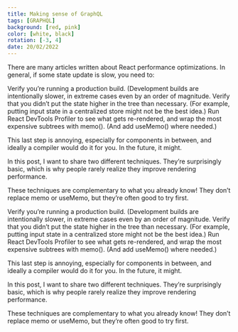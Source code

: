 ```yaml
---
title: Making sense of GraphQL
tags: [GRAPHQL]
background: [red, pink]
color: [white, black]
rotation: [-3, 4]
date: 20/02/2022
---
```


There are many articles written about React performance optimizations. In general, if some state update is slow, you need to:

Verify you’re running a production build. (Development builds are intentionally slower, in extreme cases even by an order of magnitude.
Verify that you didn’t put the state higher in the tree than necessary. (For example, putting input state in a centralized store might not be the best idea.)
Run React DevTools Profiler to see what gets re-rendered, and wrap the most expensive subtrees with memo(). (And add useMemo() where needed.)

This last step is annoying, especially for components in between, and ideally a compiler would do it for you. In the future, it might.

In this post, I want to share two different techniques. They’re surprisingly basic, which is why people rarely realize they improve rendering performance.

These techniques are complementary to what you already know! They don’t replace memo or useMemo, but they’re often good to try first.

Verify you’re running a production build. (Development builds are intentionally slower, in extreme cases even by an order of magnitude.
Verify that you didn’t put the state higher in the tree than necessary. (For example, putting input state in a centralized store might not be the best idea.)
Run React DevTools Profiler to see what gets re-rendered, and wrap the most expensive subtrees with memo(). (And add useMemo() where needed.)

This last step is annoying, especially for components in between, and ideally a compiler would do it for you. In the future, it might.

In this post, I want to share two different techniques. They’re surprisingly basic, which is why people rarely realize they improve rendering performance.

These techniques are complementary to what you already know! They don’t replace memo or useMemo, but they’re often good to try first.
